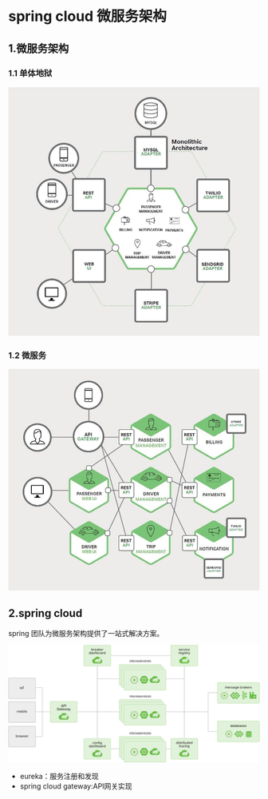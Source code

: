 # spring cloud 微服务架构

## 1.微服务架构



### 1.1 单体地狱

![](assets/markdown-img-paste-20190419143642582.png)


### 1.2 微服务

![](assets/markdown-img-paste-20190419143631175.png)




## 2.spring cloud

spring 团队为微服务架构提供了一站式解决方案。

![](assets/markdown-img-paste-20190419104013289.png)


+ eureka：服务注册和发现
+ spring cloud gateway:API网关实现
